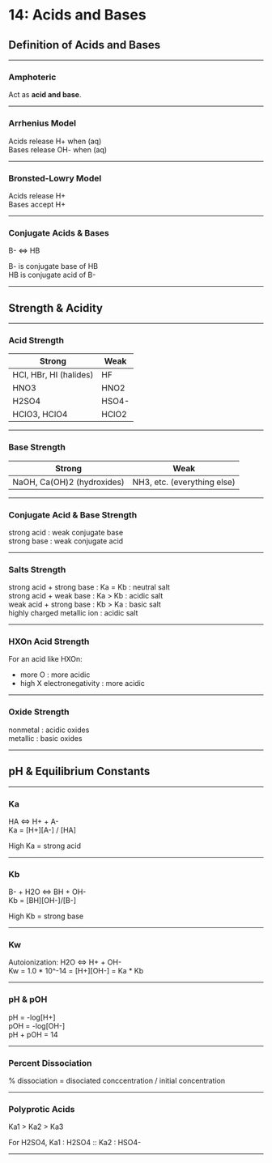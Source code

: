 # 14: Acids and Bases

## Definition of Acids and Bases

---

### Amphoteric
Act as **acid and base**.

---

### Arrhenius Model
Acids release H+ when (aq)  
Bases release OH- when (aq)

---

### Bronsted-Lowry Model
Acids release H+  
Bases accept H+

---

### Conjugate Acids & Bases

B- <=> HB

B- is conjugate base of HB  
HB is conjugate acid of B-

---

## Strength & Acidity

---
### Acid Strength
| Strong | Weak |
|--------|------|
| HCl, HBr, HI (halides) | HF   |
| HNO3 | HNO2 |
| H2SO4 | HSO4- |
| HClO3, HClO4 | HClO2 |

---

### Base Strength
| Strong | Weak |
|--------|------|
| NaOH, Ca(OH)2 (hydroxides) | NH3, etc. (everything else) |

---

### Conjugate Acid & Base Strength
strong acid : weak conjugate base  
strong base : weak conjugate acid

---

### Salts Strength
strong acid + strong base : Ka = Kb : neutral salt  
strong acid + weak base : Ka > Kb : acidic salt  
weak acid + strong base : Kb > Ka : basic salt  
highly charged metallic ion  : acidic salt

---

### HXOn Acid Strength 
For an acid like HXOn:  
 - more O : more acidic
 - high X electronegativity : more acidic

---

### Oxide Strength
nonmetal : acidic oxides  
metallic : basic oxides

---

## pH & Equilibrium Constants

---

### Ka
HA <=> H+ + A-  
Ka = [H+][A-] / [HA]

High Ka = strong acid

---

### Kb
B- + H2O <=> BH + OH-  
Kb = [BH][OH-]/[B-]

High Kb = strong base

---

### Kw
Autoionization: H2O <=> H+ + OH-  
Kw = 1.0 * 10^-14 = [H+][OH-] = Ka * Kb

---

### pH & pOH
pH = -log[H+]  
pOH = -log[OH-]  
pH + pOH = 14

---

### Percent Dissociation
% dissociation = disociated conccentration / initial concentration

---

### Polyprotic Acids
Ka1 > Ka2 > Ka3

For H2SO4, Ka1 : H2SO4 :: Ka2 : HSO4-

--- 

